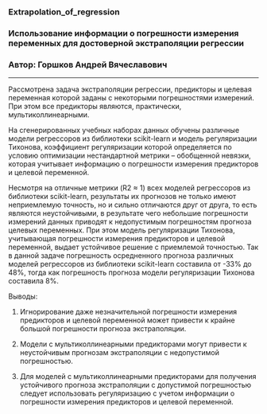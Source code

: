 ### Extrapolation_of_regression

### Использование информации о погрешности измерения переменных для достоверной экстраполяции регрессии
### Автор: Горшков Андрей Вячеславович
------------------------------------------

Рассмотрена задача экстраполяции регрессии, предикторы и целевая переменная которой заданы с некоторыми погрешностями измерений. При этом все предикторы являются, практически, мультиколлинеарными.

На сгенерированных учебных наборах данных обучены различные модели регрессоров из библиотеки scikit-learn и модель регуляризации Тихонова, коэффициент регуляризации которой определяется по условию оптимизации нестандартной метрики – обобщенной невязки, которая учитывает информацию о погрешности измерения предикторов и целевой переменной.

Несмотря на отличные метрики (R2 ≈ 1) всех моделей регрессоров из библиотеки scikit-learn, результаты их прогнозов не только имеют неприемлемую точность, но и сильно отличаются друг от друга, то есть являются неустойчивыми, в результате чего небольшие погрешности измерений данных приводят к недопустимым погрешностям прогноза целевых переменных. При этом модель регуляризации Тихонова, учитывающая погрешности измерения предикторов и целевой переменной, выдает устойчивое решение с приемлемой точностью. Так в данной задаче погрешность осредненного прогноза различных моделей регрессоров из библиотеки scikit-learn составила от -33% до 48%, тогда как погрешность прогноза модели регуляризации Тихонова составила 8%.

Выводы:
1. Игнорирование даже незначительной погрешности измерения предикторов и целевой переменной может привести к крайне большой погрешности прогноза экстраполяции.

2. Модели с мультиколлинеарными предикторами могут привести к неустойчивым прогнозам экстраполяции с недопустимой погрешностью.

3. Для моделей с мультиколлинеарными предикторами для получения устойчивого прогноза экстраполяции с допустимой погрешностью следует использовать регуляризацию с учетом информации о погрешности измерения предикторов и целевой переменной.
